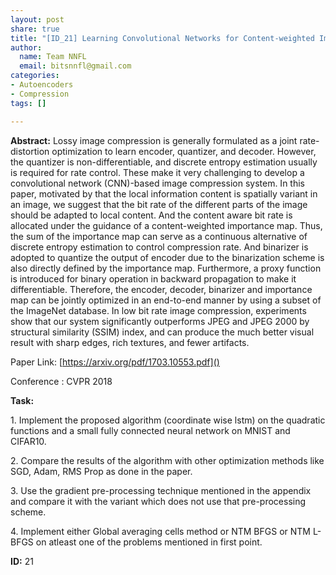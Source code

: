 ```yaml
---
layout: post
share: true
title: "[ID_21] Learning Convolutional Networks for Content-weighted Image Compression"
author:
  name: Team NNFL
  email: bitsnnfl@gmail.com
categories:
- Autoencoders
- Compression
tags: []

---
```

**Abstract:** Lossy image compression is generally formulated as a joint rate-distortion optimization to learn encoder, quantizer, and decoder. However, the quantizer is non-differentiable, and discrete entropy estimation usually is required for rate control. These make it very challenging to develop a convolutional network (CNN)-based image compression system. In this paper, motivated by that the local information content is spatially variant in an image, we suggest that the bit rate of the different parts of the image should be adapted to local content. And the content aware bit rate is allocated under the guidance of a content-weighted importance map. Thus, the sum of the importance map can serve as a continuous alternative of discrete entropy estimation to control compression rate. And binarizer is adopted to quantize the output of encoder due to the binarization scheme is also directly defined by the importance map. Furthermore, a proxy function is introduced for binary operation in backward propagation to make it differentiable. Therefore, the encoder, decoder, binarizer and importance map can be jointly optimized in an end-to-end manner by using a subset of the ImageNet database. In low bit rate image compression, experiments show that our system significantly outperforms JPEG and JPEG 2000 by structural similarity (SSIM) index, and can produce the much better visual result with sharp edges, rich textures, and fewer artifacts.

Paper Link: [https://arxiv.org/pdf/1703.10553.pdf]()

Conference : CVPR 2018

**Task:**

1\. Implement the proposed algorithm (coordinate wise lstm) on the quadratic functions and a small fully connected neural network on MNIST and CIFAR10.

2\. Compare the results of the algorithm with other optimization methods like SGD, Adam, RMS Prop as done in the paper.

3\. Use the gradient pre-processing technique mentioned in the appendix and compare it with the variant which does not use that pre-processing scheme.

4\. Implement either Global averaging cells method or NTM BFGS or NTM L-BFGS on atleast one of the problems mentioned in first point.

**ID:** 21